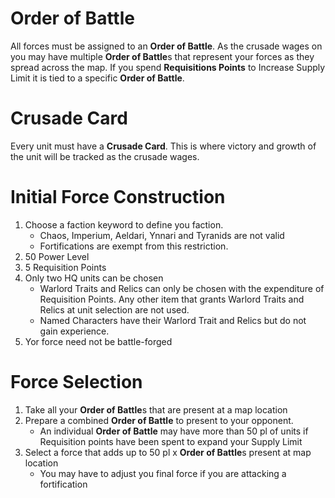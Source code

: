# Order of Battle
All forces must be assigned to an **Order of Battle**. As the crusade wages on you may have multiple **Order of Battle**s that represent your forces as they spread across the map. If you spend **Requisitions Points** to Increase Supply Limit it is tied to a specific **Order of Battle**.

# Crusade Card
Every unit must have a **Crusade Card**. This is where victory and growth of the unit will be tracked as the crusade wages.

# Initial Force Construction
1. Choose a faction keyword to define you faction.
    * Chaos, Imperium, Aeldari, Ynnari and Tyranids are not valid
    * Fortifications are exempt from this restriction.
1. 50 Power Level
1. 5 Requisition Points
1. Only two HQ units can be chosen
   * Warlord Traits and Relics can only be chosen with the expenditure of Requisition Points. Any other item that grants Warlord Traits and Relics at unit selection are not used.
   * Named Characters have their Warlord Trait and Relics but do not gain experience.
1. Yor force need not be battle-forged

# Force Selection
1. Take all your **Order of Battle**s that are present at a map location
1. Prepare a combined **Order of Battle** to present to your opponent.
    * An individual **Order of Battle** may have more than 50 pl of units if Requisition points have been spent to expand your Supply Limit
1. Select a force that adds up to 50 pl x **Order of Battle**s present at map location
    * You may have to adjust you final force if you are attacking a fortification
